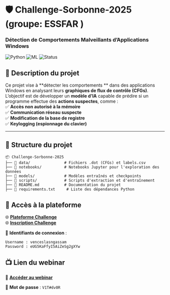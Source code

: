# 🛡️ Challenge-Sorbonne-2025 (groupe: ESSFAR )
### Détection de Comportements Malveillants d’Applications Windows  

![Python](https://img.shields.io/badge/Python-3.8%2B-blue) ![ML](https://img.shields.io/badge/Machine%20Learning-Sklearn-green) ![Status](https://img.shields.io/badge/Status-En%20cours-orange)  

## 📌 Description du projet  
Ce projet vise à **détecter les comportements ** dans des applications Windows en analysant leurs **graphiques de flux de contrôle (CFGs)**.  
L’objectif est de développer un **modèle d’IA** capable de prédire si un programme effectue des **actions suspectes**, comme :  
✅ **Accès non autorisé à la mémoire**  
✅ **Communication réseau suspecte**  
✅ **Modification de la base de registre**  
✅ **Keylogging (espionnage du clavier)**  

---

## 📂 Structure du projet  
```plaintext
📦 Challenge-Sorbonne-2025
├── 📁 data/               # Fichiers .dot (CFGs) et labels.csv
├── 📁 notebooks/          # Notebooks Jupyter pour l'exploration des données
├── 📁 models/             # Modèles entraînés et checkpoints
├── 📁 scripts/            # Scripts d'extraction et d'entraînement
├── 📄 README.md           # Documentation du projet
├── 📄 requirements.txt     # Liste des dépendances Python
```

## 🔗 Accès à la plateforme  

🌐 **[Plateforme Challenge](https://challenge.datascientest.com)**  
🌐 **[Inscription Challenge](https://sorbonne-data-challenge.fr/)**  

🔑 **Identifiants de connexion** :  
```plaintext
Username : venceslasngassam  
Password : eUG5KaFfyI5AiZeSg2gXYw  
```
## 📺 Lien du webinar  

🔗 **[Accéder au webinar](#)**  

🔐 **Mot de passe** : `V1T#dv0R`  
